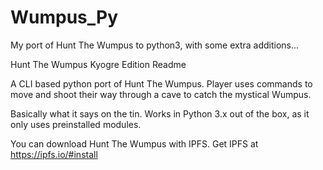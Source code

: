 # Wumpus_Py
My port of Hunt The Wumpus to python3, with some extra additions...

Hunt The Wumpus Kyogre Edition Readme

A CLI based python port of Hunt The Wumpus. Player uses commands to move and shoot their way through a cave to catch the mystical Wumpus.

Basically what it says on the tin. Works in Python 3.x out of the box, as it only uses preinstalled modules.

You can download Hunt The Wumpus with IPFS. Get IPFS at https://ipfs.io/#install
